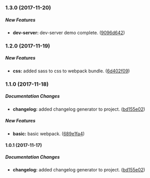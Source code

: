 ### 1.3.0 (2017-11-20)

##### New Features

* **dev-server:** dev-server demo complete. ([9096d642](https://github.com/omizrahi3/webpack-deepdive/commit/9096d6426e1cc667438fcd62781ef8dbd0c289f2))

### 1.2.0 (2017-11-19)

##### New Features

* **css:** added sass to css to webpack bundle. ([6d402f09](https://github.com/omizrahi3/webpack-deepdive/commit/6d402f0985d5002893efbc050fdb6017ed2b6d69))

### 1.1.0 (2017-11-18)

##### Documentation Changes

* **changelog:** added changelog generator to project. ([bd155e02](https://github.com/omizrahi3/webpack-deepdive/commit/bd155e02bb3a0ee10047e5e61253abac2a048eb8))

##### New Features

* **basic:** basic webpack. ([689e1fa4](https://github.com/omizrahi3/webpack-deepdive/commit/689e1fa44636bc3e9d3d2f99adbddbad612d7be8))

#### 1.0.1 (2017-11-17)

##### Documentation Changes

* **changelog:** added changelog generator to project. ([bd155e02](https://github.com/omizrahi3/webpack-deepdive/commit/bd155e02bb3a0ee10047e5e61253abac2a048eb8))

